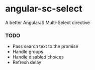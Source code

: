 # angular-sc-select
A better AngularJS Multi-Select directive

### TODO
* Pass search text to the promise
* Handle groups
* Handle disabled choices
* Refresh delay
